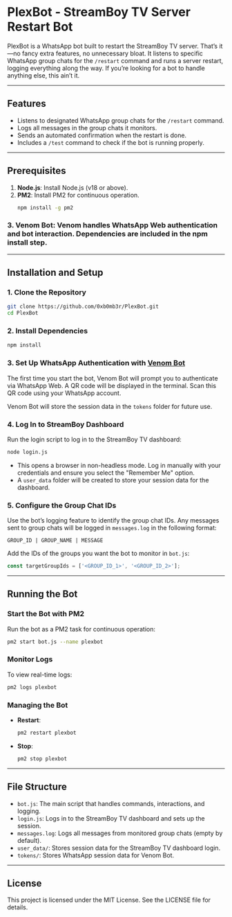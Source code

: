 
# PlexBot - StreamBoy TV Server Restart Bot

PlexBot is a WhatsApp bot built to restart the StreamBoy TV server. That’s it—no fancy extra features, no unnecessary bloat. It listens to specific WhatsApp group chats for the `/restart` command and runs a server restart, logging everything along the way. If you’re looking for a bot to handle anything else, this ain’t it.

---

## Features
- Listens to designated WhatsApp group chats for the `/restart` command.
- Logs all messages in the group chats it monitors.
- Sends an automated confirmation when the restart is done.
- Includes a `/test` command to check if the bot is running properly.

---

## Prerequisites
1. **Node.js**: Install Node.js (v18 or above).
2. **PM2**: Install PM2 for continuous operation.
   ```bash
   npm install -g pm2
   ```
### 3. **Venom Bot**: Venom handles WhatsApp Web authentication and bot interaction. Dependencies are included in the npm install step.
---

## Installation and Setup

### 1. Clone the Repository
```bash
git clone https://github.com/0xb0mb3r/PlexBot.git
cd PlexBot
```

### 2. Install Dependencies
```bash
npm install
```

### 3. Set Up WhatsApp Authentication with [Venom Bot](https://github.com/orkestral/venom)
The first time you start the bot, Venom Bot will prompt you to authenticate via WhatsApp Web. A QR code will be displayed in the terminal. Scan this QR code using your WhatsApp account.

Venom Bot will store the session data in the `tokens` folder for future use.

### 4. Log In to StreamBoy Dashboard
Run the login script to log in to the StreamBoy TV dashboard:
```bash
node login.js
```

- This opens a browser in non-headless mode. Log in manually with your credentials and ensure you select the "Remember Me" option.
- A `user_data` folder will be created to store your session data for the dashboard.

### 5. Configure the Group Chat IDs
Use the bot’s logging feature to identify the group chat IDs. Any messages sent to group chats will be logged in `messages.log` in the following format:
```
GROUP_ID | GROUP_NAME | MESSAGE
```

Add the IDs of the groups you want the bot to monitor in `bot.js`:
```javascript
const targetGroupIds = ['<GROUP_ID_1>', '<GROUP_ID_2>'];
```

---

## Running the Bot

### Start the Bot with PM2
Run the bot as a PM2 task for continuous operation:
```bash
pm2 start bot.js --name plexbot
```

### Monitor Logs
To view real-time logs:
```bash
pm2 logs plexbot
```

### Managing the Bot
- **Restart**:
  ```bash
  pm2 restart plexbot
  ```
- **Stop**:
  ```bash
  pm2 stop plexbot
  ```

---

## File Structure
- `bot.js`: The main script that handles commands, interactions, and logging.
- `login.js`: Logs in to the StreamBoy TV dashboard and sets up the session.
- `messages.log`: Logs all messages from monitored group chats (empty by default).
- `user_data/`: Stores session data for the StreamBoy TV dashboard login. 
- `tokens/`: Stores WhatsApp session data for Venom Bot. 

---

## License
This project is licensed under the MIT License. See the LICENSE file for details.
